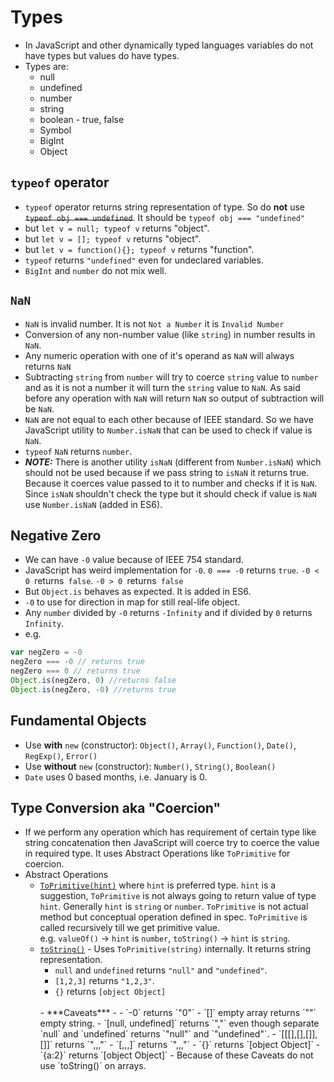 # Types
- In JavaScript and other dynamically typed languages variables do not have types
but values do have types.
- Types are:
    - null
    - undefined
    - number
    - string
    - boolean - true, false
    - Symbol
    - BigInt
    - Object
## `typeof` operator
- `typeof` operator returns string representation of type.
So do **not** use ~~`typeof obj === undefined`~~. It should be `typeof obj === "undefined"`
- but `let v = null; typeof v` returns "object".
- but `let v = []; typeof v` returns "object".
- but `let v = function(){}; typeof v` returns "function".
- `typeof` returns `"undefined"` even for undeclared variables.
- `BigInt` and `number` do not mix well.
## `NaN`
- `NaN` is invalid number. It is not `Not a Number` it is `Invalid Number`
- Conversion of any non-number value (like `string`) in number results in `NaN`.
- Any numeric operation with one of it's operand as `NaN` will always returns `NaN`
- Subtracting `string` from `number` will try to coerce `string` value to `number`
and as it is not a number it will turn the `string` value to `NaN`.
 As said before any operation with `NaN` will return `NaN` so output of subtraction will be `NaN`.
- `NaN` are not equal to each other because of IEEE standard.
So we have JavaScript utility to `Number.isNaN` that can be used to check if value is `NaN`.
- `typeof` `NaN` returns `number`.
- ***NOTE:*** There is another utility `isNaN` (different from `Number.isNaN`) which
should not be used because if we pass string to `isNaN` it returns true.
Because it coerces value passed to it to number and checks if it is `NaN`.
Since `isNaN` shouldn't check the type but it should check if value is `NaN` use `Number.isNaN` (added in ES6).
## Negative Zero
- We can have `-0` value because of IEEE 754 standard.
- JavaScript has weird implementation for `-0`.
 `0 === -0` returns `true`. `-0 < 0 `returns` false`. `-0 > 0 `returns` false`
- But `Object.is` behaves as expected. It is added in ES6.
- `-0` to use for direction in map for still real-life object.
- Any `number` divided by `-0` returns `-Infinity` and if divided by `0` returns `Infinity`.
- e.g.
```javascript
var negZero = -0
negZero === -0 // returns true
negZero === 0 // returns true
Object.is(negZero, 0) //returns false
Object.is(negZero, -0) //returns true
```
## Fundamental Objects
- Use **with** `new` (constructor): `Object()`, `Array()`, `Function()`, `Date()`, `RegExp()`, `Error()`
- Use **without** `new` (constructor): `Number()`, `String()`, `Boolean()`
- `Date` uses 0 based months, i.e. January is 0.

## Type Conversion aka "Coercion"
- If we perform any operation which has requirement of certain type like string concatenation then JavaScript will coerce try to coerce the value in required type. It uses Abstract Operations like `ToPrimitive` for coercion.
- Abstract Operations
    - [`ToPrimitive(hint)`](https://262.ecma-international.org/9.0/#sec-toprimitive) where `hint` is preferred type.
     `hint` is a suggestion, `ToPrimitive` is not always going to return value of type `hint`.
     Generally `hint` is `string` or `number`. `ToPrimitive` is not actual method but conceptual
     operation defined in spec.
      `ToPrimitive` is called recursively till we get primitive value. <br>
      e.g. `valueOf()` -> `hint` is `number`, `toString()` -> `hint` is `string`.
    - [`toString()`](https://262.ecma-international.org/9.0/#sec-tostring) - Uses `ToPrimitive(string)` internally.
        It returns string representation.<br>
        - `null` and `undefined` returns `"null"` and `"undefined"`.
        - `[1,2,3]` returns `"1,2,3"`.
        - `{}` returns `[object Object]`
        <br>
        - ***Caveats*** -
            - `-0` returns `"0"`
            - `[]` empty array returns `""` empty string.
            - `[null, undefined]` returns `","` even though separate `null` and `undefined` returns `"null"` and `"undefined"`.
            - `[[[],[],[]],[]]` returns `",,,"`
            - `[,,,]` returns `",,,"`
            - `{}` returns `[object Object]`
            - `{a:2}` returns `[object Object]`
        - Because of these Caveats do not use `toString()` on arrays.

